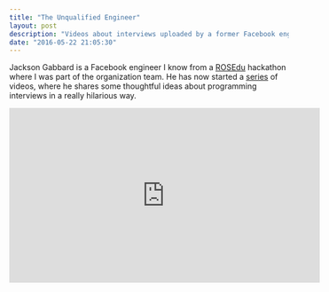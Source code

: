 ```yaml
---
title: "The Unqualified Engineer"
layout: post
description: "Videos about interviews uploaded by a former Facebook engineer"
date: "2016-05-22 21:05:30"
---
```


Jackson Gabbard is a Facebook engineer I know from a [ROSEdu](http://techblog.rosedu.org/facebook-hackathon-live-blogging.html) hackathon where I was part of the organization team. He has now started a [series](http://jg.gg/category/unqualified-engineer/) of videos, where he shares some thoughtful ideas about programming interviews in a really hilarious way.

<iframe width="560" height="315" src="https://www.youtube.com/embed/1wMBw38rAlw" frameborder="0" allowfullscreen></iframe>

